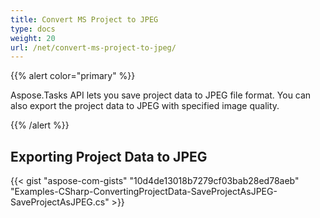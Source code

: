 ```yaml
---
title: Convert MS Project to JPEG
type: docs
weight: 20
url: /net/convert-ms-project-to-jpeg/
---
```


{{% alert color="primary" %}} 

Aspose.Tasks API lets you save project data to JPEG file format. You can also export the project data to JPEG with specified image quality.

{{% /alert %}} 
## **Exporting Project Data to JPEG**
{{< gist "aspose-com-gists" "10d4de13018b7279cf03bab28ed78aeb" "Examples-CSharp-ConvertingProjectData-SaveProjectAsJPEG-SaveProjectAsJPEG.cs" >}}
